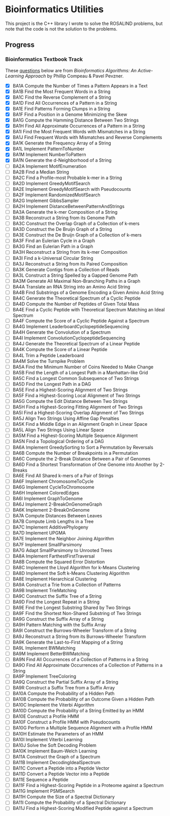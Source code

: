 # Bioinformatics Utilities

This project is the C++ library I wrote to solve the ROSALIND problems, but note that the code is not the solution to the problems.

## Progress
### Bioinformatics Textbook Track

These [questions](http://rosalind.info/problems/list-view/?location=bioinformatics-textbook-track) below are from *Bioinformatics Algorithms: An Active-Learning Approach* by Phillip Compeau & Pavel Pevzner.

- [x] BA1A	Compute the Number of Times a Pattern Appears in a Text
- [x] BA1B	Find the Most Frequent Words in a String
- [x] BA1C	Find the Reverse Complement of a String
- [x] BA1D	Find All Occurrences of a Pattern in a String
- [x] BA1E	Find Patterns Forming Clumps in a String
- [x] BA1F	Find a Position in a Genome Minimizing the Skew
- [x] BA1G	Compute the Hamming Distance Between Two Strings
- [x] BA1H	Find All Approximate Occurrences of a Pattern in a String
- [x] BA1I	Find the Most Frequent Words with Mismatches in a String
- [x] BA1J	Find Frequent Words with Mismatches and Reverse Complements
- [x] BA1K	Generate the Frequency Array of a String
- [x] BA1L	Implement PatternToNumber
- [x] BA1M	Implement NumberToPattern
- [x] BA1N	Generate the d-Neighborhood of a String
- [ ] BA2A	Implement MotifEnumeration
- [ ] BA2B	Find a Median String
- [ ] BA2C	Find a Profile-most Probable k-mer in a String
- [ ] BA2D	Implement GreedyMotifSearch
- [ ] BA2E	Implement GreedyMotifSearch with Pseudocounts
- [ ] BA2F	Implement RandomizedMotifSearch
- [ ] BA2G	Implement GibbsSampler
- [ ] BA2H	Implement DistanceBetweenPatternAndStrings
- [ ] BA3A	Generate the k-mer Composition of a String
- [ ] BA3B	Reconstruct a String from its Genome Path
- [ ] BA3C	Construct the Overlap Graph of a Collection of k-mers
- [ ] BA3D	Construct the De Bruijn Graph of a String
- [ ] BA3E	Construct the De Bruijn Graph of a Collection of k-mers
- [ ] BA3F	Find an Eulerian Cycle in a Graph
- [ ] BA3G	Find an Eulerian Path in a Graph
- [ ] BA3H	Reconstruct a String from its k-mer Composition
- [ ] BA3I	Find a k-Universal Circular String
- [ ] BA3J	Reconstruct a String from its Paired Composition
- [ ] BA3K	Generate Contigs from a Collection of Reads
- [ ] BA3L	Construct a String Spelled by a Gapped Genome Path
- [ ] BA3M	Generate All Maximal Non-Branching Paths in a Graph
- [ ] BA4A	Translate an RNA String into an Amino Acid String
- [ ] BA4B	Find Substrings of a Genome Encoding a Given Amino Acid String
- [ ] BA4C	Generate the Theoretical Spectrum of a Cyclic Peptide
- [ ] BA4D	Compute the Number of Peptides of Given Total Mass
- [ ] BA4E	Find a Cyclic Peptide with Theoretical Spectrum Matching an Ideal Spectrum
- [ ] BA4F	Compute the Score of a Cyclic Peptide Against a Spectrum
- [ ] BA4G	Implement LeaderboardCyclopeptideSequencing
- [ ] BA4H	Generate the Convolution of a Spectrum
- [ ] BA4I	Implement ConvolutionCyclopeptideSequencing
- [ ] BA4J	Generate the Theoretical Spectrum of a Linear Peptide
- [ ] BA4K	Compute the Score of a Linear Peptide
- [ ] BA4L	Trim a Peptide Leaderboard
- [ ] BA4M	Solve the Turnpike Problem
- [ ] BA5A	Find the Minimum Number of Coins Needed to Make Change
- [ ] BA5B	Find the Length of a Longest Path in a Manhattan-like Grid
- [ ] BA5C	Find a Longest Common Subsequence of Two Strings
- [ ] BA5D	Find the Longest Path in a DAG
- [ ] BA5E	Find a Highest-Scoring Alignment of Two Strings
- [ ] BA5F	Find a Highest-Scoring Local Alignment of Two Strings
- [ ] BA5G	Compute the Edit Distance Between Two Strings
- [ ] BA5H	Find a Highest-Scoring Fitting Alignment of Two Strings
- [ ] BA5I	Find a Highest-Scoring Overlap Alignment of Two Strings
- [ ] BA5J	Align Two Strings Using Affine Gap Penalties
- [ ] BA5K	Find a Middle Edge in an Alignment Graph in Linear Space
- [ ] BA5L	Align Two Strings Using Linear Space
- [ ] BA5M	Find a Highest-Scoring Multiple Sequence Alignment
- [ ] BA5N	Find a Topological Ordering of a DAG
- [ ] BA6A	Implement GreedySorting to Sort a Permutation by Reversals
- [ ] BA6B	Compute the Number of Breakpoints in a Permutation
- [ ] BA6C	Compute the 2-Break Distance Between a Pair of Genomes
- [ ] BA6D	Find a Shortest Transformation of One Genome into Another by 2-Breaks
- [ ] BA6E	Find All Shared k-mers of a Pair of Strings
- [ ] BA6F	Implement ChromosomeToCycle
- [ ] BA6G	Implement CycleToChromosome
- [ ] BA6H	Implement ColoredEdges
- [ ] BA6I	Implement GraphToGenome
- [ ] BA6J	Implement 2-BreakOnGenomeGraph
- [ ] BA6K	Implement 2-BreakOnGenome
- [ ] BA7A	Compute Distances Between Leaves
- [ ] BA7B	Compute Limb Lengths in a Tree
- [ ] BA7C	Implement AdditivePhylogeny
- [ ] BA7D	Implement UPGMA
- [ ] BA7E	Implement the Neighbor Joining Algorithm
- [ ] BA7F	Implement SmallParsimony
- [ ] BA7G	Adapt SmallParsimony to Unrooted Trees
- [ ] BA8A	Implement FarthestFirstTraversal
- [ ] BA8B	Compute the Squared Error Distortion
- [ ] BA8C	Implement the Lloyd Algorithm for k-Means Clustering
- [ ] BA8D	Implement the Soft k-Means Clustering Algorithm
- [ ] BA8E	Implement Hierarchical Clustering
- [ ] BA9A	Construct a Trie from a Collection of Patterns
- [ ] BA9B	Implement TrieMatching
- [ ] BA9C	Construct the Suffix Tree of a String
- [ ] BA9D	Find the Longest Repeat in a String
- [ ] BA9E	Find the Longest Substring Shared by Two Strings
- [ ] BA9F	Find the Shortest Non-Shared Substring of Two Strings
- [ ] BA9G	Construct the Suffix Array of a String
- [ ] BA9H	Pattern Matching with the Suffix Array
- [ ] BA9I	Construct the Burrows-Wheeler Transform of a String
- [ ] BA9J	Reconstruct a String from its Burrows-Wheeler Transform
- [ ] BA9K	Generate the Last-to-First Mapping of a String
- [ ] BA9L	Implement BWMatching
- [ ] BA9M	Implement BetterBWMatching
- [ ] BA9N	Find All Occurrences of a Collection of Patterns in a String
- [ ] BA9O	Find All Approximate Occurrences of a Collection of Patterns in a String
- [ ] BA9P	Implement TreeColoring
- [ ] BA9Q	Construct the Partial Suffix Array of a String
- [ ] BA9R	Construct a Suffix Tree from a Suffix Array
- [ ] BA10A	Compute the Probability of a Hidden Path
- [ ] BA10B	Compute the Probability of an Outcome Given a Hidden Path
- [ ] BA10C	Implement the Viterbi Algorithm
- [ ] BA10D	Compute the Probability of a String Emitted by an HMM
- [ ] BA10E	Construct a Profile HMM
- [ ] BA10F	Construct a Profile HMM with Pseudocounts
- [ ] BA10G	Perform a Multiple Sequence Alignment with a Profile HMM
- [ ] BA10H	Estimate the Parameters of an HMM
- [ ] BA10I	Implement Viterbi Learning
- [ ] BA10J	Solve the Soft Decoding Problem
- [ ] BA10K	Implement Baum-Welch Learning
- [ ] BA11A	Construct the Graph of a Spectrum
- [ ] BA11B	Implement DecodingIdealSpectrum
- [ ] BA11C	Convert a Peptide into a Peptide Vector
- [ ] BA11D	Convert a Peptide Vector into a Peptide
- [ ] BA11E	Sequence a Peptide
- [ ] BA11F	Find a Highest-Scoring Peptide in a Proteome against a Spectrum
- [ ] BA11G	Implement PSMSearch
- [ ] BA11H	Compute the Size of a Spectral Dictionary
- [ ] BA11I	Compute the Probability of a Spectral Dictionary
- [ ] BA11J	Find a Highest-Scoring Modified Peptide against a Spectrum